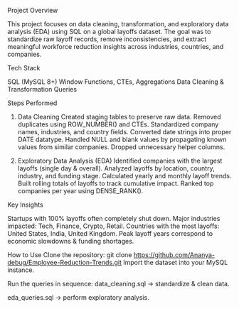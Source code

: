 Project Overview

This project focuses on data cleaning, transformation, and exploratory data analysis (EDA) using SQL on a global layoffs dataset.
The goal was to standardize raw layoff records, remove inconsistencies, and extract meaningful workforce reduction insights across industries, countries, and companies.

Tech Stack

SQL (MySQL 8+)
Window Functions, CTEs, Aggregations
Data Cleaning & Transformation Queries

Steps Performed

1. Data Cleaning
Created staging tables to preserve raw data.
Removed duplicates using ROW_NUMBER() and CTEs.
Standardized company names, industries, and country fields.
Converted date strings into proper DATE datatype.
Handled NULL and blank values by propagating known values from similar companies.
Dropped unnecessary helper columns.

2. Exploratory Data Analysis (EDA)
Identified companies with the largest layoffs (single day & overall).
Analyzed layoffs by location, country, industry, and funding stage.
Calculated yearly and monthly layoff trends.
Built rolling totals of layoffs to track cumulative impact.
Ranked top companies per year using DENSE_RANK().

Key Insights

Startups with 100% layoffs often completely shut down.
Major industries impacted: Tech, Finance, Crypto, Retail.
Countries with the most layoffs: United States, India, United Kingdom.
Peak layoff years correspond to economic slowdowns & funding shortages.

How to Use
Clone the repository:
git clone https://github.com/Ananya-debug/Employee-Reduction-Trends.git
Import the dataset into your MySQL instance.

Run the queries in sequence:
data_cleaning.sql → standardize & clean data.

eda_queries.sql → perform exploratory analysis.
